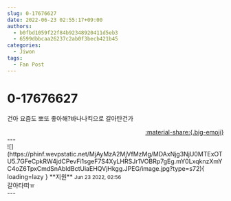```yaml
---
slug: 0-17676627
date: 2022-06-23 02:55:17+09:00
authors:
  - b0fbd1059f22f84b92348920411d5eb3
  - 6599dbbcaa26237c2ab0f3becb421b45
categories:
  - Jiwon
tags:
  - Fan Post
---
```


# 0-17676627

<div class="post-container" markdown="1">
<div class="content-container md-sidebar__scrollwrap" markdown="1">

건아 요즘도 뽀또 좋아해?바나나킥으로 갈아탄건가

</div>
</div>

<div style="text-align: right;" markdown="1">
<a href="https://weverse.io/fromis9/fanpost/0-17676627" style="text-align: right;">:material-share:{.big-emoji}</a>
</div>
---

<div class="comments-container md-sidebar__scrollwrap" markdown="1">
<div class="comment" markdown="1">
<div class='id-container' markdown="1">
![](https://phinf.wevpstatic.net/MjAyMzA2MjVfMzMg/MDAxNjg3NjU0MTExOTU5.7GFeCpkRW4jdCPevFi1sgeF7S4XyLHRSJr1VOBRp7gEg.mY0LxqknzXmYC4oZ6TpxCmdSnAbldBctUiaEHQVjHkgg.JPEG/image.jpg?type=s72){ loading=lazy }
**<span class="artist">지원</span>** <small>Jun 23 2022, 02:56</small><br>
</div>
<div class='comment-body' markdown="1">
갈아타떠ㅠ
</div>
</div>
</div>
---
